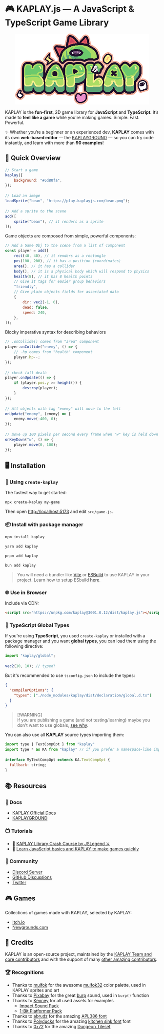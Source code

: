 # 🎮 KAPLAY.js — A JavaScript & TypeScript Game Library

<div align="center">
  <img src="./kaplay.webp">
</div>

KAPLAY is the **fun-first**, 2D game library for **JavaScript** and
**TypeScript**. It’s made to **feel like a game** while you're making games.
Simple. Fast. Powerful.

✨ Whether you’re a beginner or an experienced dev, **KAPLAY** comes with its
own **web-based editor** — the [KAPLAYGROUND](https://play.kaplayjs.com) — so
you can try code instantly, and learn with more than **90 examples**!

## 🎲 Quick Overview

```js
// Start a game
kaplay({
    background: "#6d80fa",
});

// Load an image
loadSprite("bean", "https://play.kaplayjs.com/bean.png");

// Add a sprite to the scene
add([
    sprite("bean"), // it renders as a sprite
]);
```

Game objects are composed from simple, powerful components:

```js
// Add a Game Obj to the scene from a list of component
const player = add([
    rect(40, 40), // it renders as a rectangle
    pos(100, 200), // it has a position (coordinates)
    area(), // it has a collider
    body(), // it is a physical body which will respond to physics
    health(8), // it has 8 health points
    // Give it tags for easier group behaviors
    "friendly",
    // Give plain objects fields for associated data
    {
        dir: vec2(-1, 0),
        dead: false,
        speed: 240,
    },
]);
```

Blocky imperative syntax for describing behaviors

```js
// .onCollide() comes from "area" component
player.onCollide("enemy", () => {
    // .hp comes from "health" component
    player.hp--;
});

// check fall death
player.onUpdate(() => {
    if (player.pos.y >= height()) {
        destroy(player);
    }
});

// All objects with tag "enemy" will move to the left
onUpdate("enemy", (enemy) => {
    enemy.move(-400, 0);
});

// move up 100 pixels per second every frame when "w" key is held down
onKeyDown("w", () => {
    player.move(0, 100);
});
```

## 🖥️ Installation

### 🚀 Using `create-kaplay`

The fastest way to get started:

```sh
npx create-kaplay my-game
```

Then open [http://localhost:5173](http://localhost:5173) and edit `src/game.js`.

### 📦 Install with package manager

```sh
npm install kaplay
```

```sh
yarn add kaplay
```

```sh
pnpm add kaplay
```

```sh
bun add kaplay
```

> You will need a bundler like [Vite](https://vitejs.dev/) or
> [ESBuild](https://esbuild.github.io/) to use KAPLAY in your project. Learn how
> to setup ESbuild
> [here](https://kaplayjs.com/guides/install/#setup-your-own-nodejs-environment).

### 🌐 Use in Browser

Include via CDN:

```html
<script src="https://unpkg.com/kaplay@3001.0.12/dist/kaplay.js"></script>
```

### 📜 TypeScript Global Types

If you're using **TypeScript**, you used `create-kaplay` or installed with a
package manager and you want **global types**, you can load them using the
following directive:

```ts
import "kaplay/global";

vec2(10, 10); // typed!
```

But it's recommended to use `tsconfig.json` to include the types:

```json
{
  "compilerOptions": {
    "types": ["./node_modules/kaplay/dist/declaration/global.d.ts"]
  }
}
```

> [!WARNING]\
> If you are publishing a game (and not testing/learning) maybe you don't want
> to use globals,
> [see why](https://kaplayjs.com/guides/optimization/#avoid-global-namespace).

You can also use all **KAPLAY** source types importing them:

```js
import type { TextCompOpt } from "kaplay"
import type * as KA from "kaplay" // if you prefer a namespace-like import

interface MyTextCompOpt extends KA.TextCompOpt {
  fallback: string;
}
```

## 📚 Resources

### 📖 Docs

- [KAPLAY Official Docs](https://kaplayjs.com/docs/)
- [KAPLAYGROUND](https://play.kaplayjs.com)

### 📺 Tutorials

- 🎥
  [KAPLAY Library Crash Course by JSLegend ⚔️](https://www.youtube.com/watch?v=FdEYxGoy5_c)
- 📖
  [Learn JavaScript basics and KAPLAY to make games quickly](https://jslegenddev.substack.com/p/learn-the-basics-of-javascript-and)

### 💬 Community

- [Discord Server](https://discord.gg/aQ6RuQm3TF)
- [GitHub Discussions](https://github.com/kaplayjs/kaplay/discussions)
- [Twitter](https://twitter.com/Kaboomjs)

## 🎮 Games

Collections of games made with KAPLAY, selected by KAPLAY:

- [Itch.io](https://itch.io/c/4494863/kag-collection)
- [Newgrounds.com](https://www.newgrounds.com/playlist/379920/kaplay-games)

## 🙌 Credits

KAPLAY is an open-source project, maintained by the
[KAPLAY Team and core contributors](https://github.com/kaplayjs/kaplay/wiki/Development-Team)
and with the support of many
[other amazing contributors](https://github.com/kaplayjs/kaplay/graphs/contributors).

### 🏆 Recognitions

- Thanks to [mulfok](https://twitter.com/MulfoK) for the awesome
  [mulfok32](https://lospec.com/palette-list/mulfok32) color palette, used in
  KAPLAY sprites and art
- Thanks to [Pixabay](https://pixabay.com/users/pixabay-1/) for the great
  [burp](https://pixabay.com/sound-effects/burp-104984/) sound, used in `burp()`
  function
- Thanks to [Kenney](https://kenney.nl/) for all used assets for examples
  - [Impact Sound Pack](https://kenney.nl/assets/impact-sounds)
  - [1-Bit Platformer Pack](https://kenney.nl/assets/1-bit-platformer-pack)
- Thanks to [abrudz](https://github.com/abrudz) for the amazing
  [APL386 font](https://abrudz.github.io/APL386/)
- Thanks to [Polyducks](http://polyducks.co.uk/) for the amazing
  [kitchen sink font](https://polyducks.itch.io/kitchen-sink-textmode-font) font
- Thanks to [0x72](https://0x72.itch.io/) for the amazing
  [Dungeon Tileset](https://0x72.itch.io/dungeontileset-ii)

